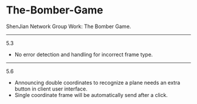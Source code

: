 # The-Bomber-Game
ShenJian Network Group Work: The Bomber Game.



----------

5.3

- No error detection and handling for incorrect frame type.



--------

5.6

- Announcing double coordinates to recognize a plane needs an extra button in client user interface.  
- Single coordinate frame will be automatically send after a click.

